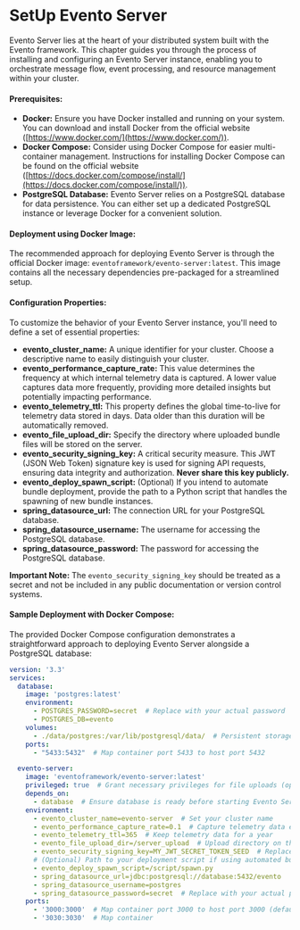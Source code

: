 # SetUp Evento Server

Evento Server lies at the heart of your distributed system built with the Evento framework. This chapter guides you through the process of installing and configuring an Evento Server instance, enabling you to orchestrate message flow, event processing, and resource management within your cluster.

#### Prerequisites:

* **Docker:** Ensure you have Docker installed and running on your system. You can download and install Docker from the official website ([https://www.docker.com/](https://www.docker.com/)).
* **Docker Compose:** Consider using Docker Compose for easier multi-container management. Instructions for installing Docker Compose can be found on the official website ([https://docs.docker.com/compose/install/](https://docs.docker.com/compose/install/)).
* **PostgreSQL Database:** Evento Server relies on a PostgreSQL database for data persistence. You can either set up a dedicated PostgreSQL instance or leverage Docker for a convenient solution.

#### Deployment using Docker Image:

The recommended approach for deploying Evento Server is through the official Docker image: `eventoframework/evento-server:latest`. This image contains all the necessary dependencies pre-packaged for a streamlined setup.

#### Configuration Properties:

To customize the behavior of your Evento Server instance, you'll need to define a set of essential properties:

* **evento\_cluster\_name:** A unique identifier for your cluster. Choose a descriptive name to easily distinguish your cluster.
* **evento\_performance\_capture\_rate:** This value determines the frequency at which internal telemetry data is captured. A lower value captures data more frequently, providing more detailed insights but potentially impacting performance.
* **evento\_telemetry\_ttl:** This property defines the global time-to-live for telemetry data stored in days. Data older than this duration will be automatically removed.
* **evento\_file\_upload\_dir:** Specify the directory where uploaded bundle files will be stored on the server.
* **evento\_security\_signing\_key:** A critical security measure. This JWT (JSON Web Token) signature key is used for signing API requests, ensuring data integrity and authorization. **Never share this key publicly.**
* **evento\_deploy\_spawn\_script:** (Optional) If you intend to automate bundle deployment, provide the path to a Python script that handles the spawning of new bundle instances.
* **spring\_datasource\_url:** The connection URL for your PostgreSQL database.
* **spring\_datasource\_username:** The username for accessing the PostgreSQL database.
* **spring\_datasource\_password:** The password for accessing the PostgreSQL database.

**Important Note:** The `evento_security_signing_key` should be treated as a secret and not be included in any public documentation or version control systems.

#### Sample Deployment with Docker Compose:

The provided Docker Compose configuration demonstrates a straightforward approach to deploying Evento Server alongside a PostgreSQL database:

```yaml
version: '3.3'
services:
  database:
    image: 'postgres:latest'
    environment:
      - POSTGRES_PASSWORD=secret  # Replace with your actual password
      - POSTGRES_DB=evento
    volumes:
      - ./data/postgres:/var/lib/postgresql/data/  # Persistent storage for database
    ports:
      - "5433:5432"  # Map container port 5433 to host port 5432

  evento-server:
    image: 'eventoframework/evento-server:latest'
    privileged: true  # Grant necessary privileges for file uploads (optional, consider alternatives)
    depends_on:
      - database  # Ensure database is ready before starting Evento Server
    environment:
      - evento_cluster_name=evento-server  # Set your cluster name
      - evento_performance_capture_rate=0.1  # Capture telemetry data every 0.1 seconds (adjust as needed)
      - evento_telemetry_ttl=365  # Keep telemetry data for a year
      - evento_file_upload_dir=/server_upload  # Upload directory on the server
      - evento_security_signing_key=MY_JWT_SECRET_TOKEN_SEED  # Replace with a strong secret
      # (Optional) Path to your deployment script if using automated bundle deployment
      - evento_deploy_spawn_script=/script/spawn.py 
      - spring_datasource_url=jdbc:postgresql://database:5432/evento
      - spring_datasource_username=postgres
      - spring_datasource_password=secret  # Replace with your actual password
    ports:
      - '3000:3000'  # Map container port 3000 to host port 3000 (default Evento Server port)
      - '3030:3030'  # Map container
```

